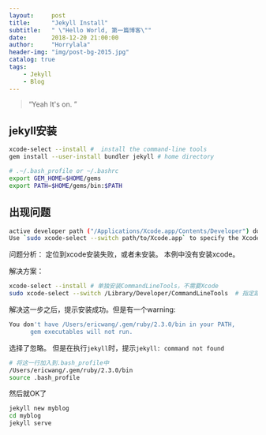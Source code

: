 ```yaml
---
layout:     post
title:      "Jekyll Install"
subtitle:   " \"Hello World, 第一篇博客\""
date:       2018-12-20 21:00:00
author:     "Horrylala"
header-img: "img/post-bg-2015.jpg"
catalog: true
tags:
    - Jekyll
    - Blog
---
```


> “Yeah It's on. ”

## jekyll安装

```bash
xcode-select --install #  install the command-line tools
gem install --user-install bundler jekyll # home directory

# .~/.bash_profile or ~/.bashrc
export GEM_HOME=$HOME/gems
export PATH=$HOME/gems/bin:$PATH
```
## 出现问题
```bash
active developer path ("/Applications/Xcode.app/Contents/Developer") does not exist
Use `sudo xcode-select --switch path/to/Xcode.app` to specify the Xcode that you wish to use for command line developer tools, or use `xcode-select --install` to install the standalone command line developer tools.
```

问题分析：
定位到xcode安装失败，或者未安装。
本例中没有安装xcode。

解决方案：
```bash
xcode-select --install # 单独安装CommandLineTools，不需要Xcode
sudo xcode-select --switch /Library/Developer/CommandLineTools  # 指定路径
```

解决这一步之后，提示安装成功。但是有一个warning:
```bash
You don't have /Users/ericwang/.gem/ruby/2.3.0/bin in your PATH,
	  gem executables will not run.
```
选择了忽略。
但是在执行`jekyll`时，提示`jekyll: command not found`

```bash
# 将这一行加入到.bash_profile中
/Users/ericwang/.gem/ruby/2.3.0/bin
source .bash_profile
```
然后就OK了

```bash
jekyll new myblog
cd myblog
jekyll serve
```